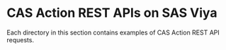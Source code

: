 # CAS Action REST APIs on SAS Viya

Each directory in this section contains examples of CAS Action REST API requests.
